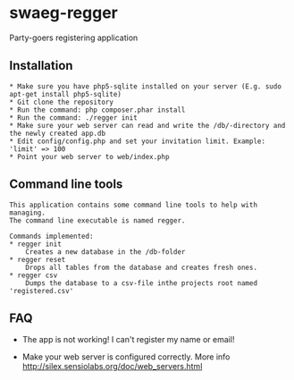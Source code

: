 swaeg-regger
============

Party-goers registering application

## Installation
	* Make sure you have php5-sqlite installed on your server (E.g. sudo apt-get install php5-sqlite)
	* Git clone the repository
	* Run the command: php composer.phar install
	* Run the command: ./regger init
	* Make sure your web server can read and write the /db/-directory and the newly created app.db
	* Edit config/config.php and set your invitation limit. Example: 'limit' => 100
	* Point your web server to web/index.php

## Command line tools

	This application contains some command line tools to help with managing.
	The command line executable is named regger.

	Commands implemented:
	* regger init   
		Creates a new database in the /db-folder
	* regger reset
		Drops all tables from the database and creates fresh ones.
	* regger csv
		Dumps the database to a csv-file inthe projects root named 'registered.csv'

## FAQ

* The app is not working! I can't register my name or email!
- Make your web server is configured correctly. More info http://silex.sensiolabs.org/doc/web_servers.html
		
